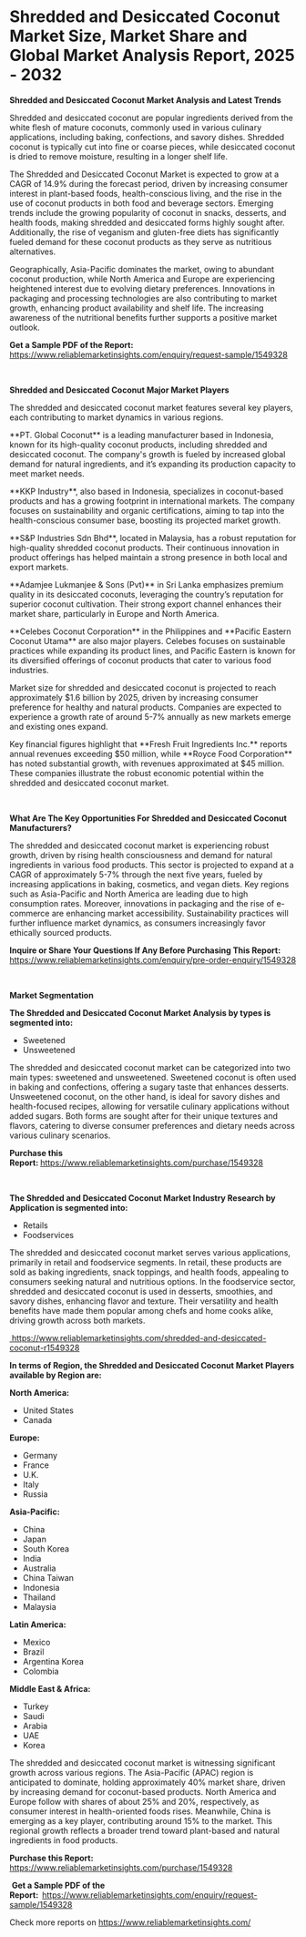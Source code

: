 <p><h1>Shredded and Desiccated Coconut Market Size, Market Share and Global Market Analysis Report, 2025 - 2032</h1></p><p><strong>Shredded and Desiccated Coconut Market Analysis and Latest Trends</strong></p>
<p><p>Shredded and desiccated coconut are popular ingredients derived from the white flesh of mature coconuts, commonly used in various culinary applications, including baking, confections, and savory dishes. Shredded coconut is typically cut into fine or coarse pieces, while desiccated coconut is dried to remove moisture, resulting in a longer shelf life.</p><p>The Shredded and Desiccated Coconut Market is expected to grow at a CAGR of 14.9% during the forecast period, driven by increasing consumer interest in plant-based foods, health-conscious living, and the rise in the use of coconut products in both food and beverage sectors. Emerging trends include the growing popularity of coconut in snacks, desserts, and health foods, making shredded and desiccated forms highly sought after. Additionally, the rise of veganism and gluten-free diets has significantly fueled demand for these coconut products as they serve as nutritious alternatives.</p><p>Geographically, Asia-Pacific dominates the market, owing to abundant coconut production, while North America and Europe are experiencing heightened interest due to evolving dietary preferences. Innovations in packaging and processing technologies are also contributing to market growth, enhancing product availability and shelf life. The increasing awareness of the nutritional benefits further supports a positive market outlook.</p></p>
<p><strong>Get a Sample PDF of the Report:&nbsp;</strong> <a href="https://www.reliablemarketinsights.com/enquiry/request-sample/1549328?utm_campaign=1937&utm_medium=2&utm_source=Github&utm_content=ia&utm_term=05042025&utm_id=shredded-and-desiccated-coconut">https://www.reliablemarketinsights.com/enquiry/request-sample/1549328</a></p>
<p>&nbsp;</p>
<p><strong>Shredded and Desiccated Coconut Major Market Players</strong></p>
<p><p>The shredded and desiccated coconut market features several key players, each contributing to market dynamics in various regions. </p><p>**PT. Global Coconut** is a leading manufacturer based in Indonesia, known for its high-quality coconut products, including shredded and desiccated coconut. The company's growth is fueled by increased global demand for natural ingredients, and it’s expanding its production capacity to meet market needs.</p><p>**KKP Industry**, also based in Indonesia, specializes in coconut-based products and has a growing footprint in international markets. The company focuses on sustainability and organic certifications, aiming to tap into the health-conscious consumer base, boosting its projected market growth.</p><p>**S&P Industries Sdn Bhd**, located in Malaysia, has a robust reputation for high-quality shredded coconut products. Their continuous innovation in product offerings has helped maintain a strong presence in both local and export markets. </p><p>**Adamjee Lukmanjee & Sons (Pvt)** in Sri Lanka emphasizes premium quality in its desiccated coconuts, leveraging the country’s reputation for superior coconut cultivation. Their strong export channel enhances their market share, particularly in Europe and North America.</p><p>**Celebes Coconut Corporation** in the Philippines and **Pacific Eastern Coconut Utama** are also major players. Celebes focuses on sustainable practices while expanding its product lines, and Pacific Eastern is known for its diversified offerings of coconut products that cater to various food industries.</p><p>Market size for shredded and desiccated coconut is projected to reach approximately $1.6 billion by 2025, driven by increasing consumer preference for healthy and natural products. Companies are expected to experience a growth rate of around 5-7% annually as new markets emerge and existing ones expand.</p><p>Key financial figures highlight that **Fresh Fruit Ingredients Inc.** reports annual revenues exceeding $50 million, while **Royce Food Corporation** has noted substantial growth, with revenues approximated at $45 million. These companies illustrate the robust economic potential within the shredded and desiccated coconut market.</p></p>
<p>&nbsp;</p>
<p><strong>What Are The Key Opportunities For Shredded and Desiccated Coconut Manufacturers?</strong></p>
<p><p>The shredded and desiccated coconut market is experiencing robust growth, driven by rising health consciousness and demand for natural ingredients in various food products. This sector is projected to expand at a CAGR of approximately 5-7% through the next five years, fueled by increasing applications in baking, cosmetics, and vegan diets. Key regions such as Asia-Pacific and North America are leading due to high consumption rates. Moreover, innovations in packaging and the rise of e-commerce are enhancing market accessibility. Sustainability practices will further influence market dynamics, as consumers increasingly favor ethically sourced products.</p></p>
<p><strong>Inquire or Share Your Questions If Any Before Purchasing This Report:</strong> <a href="https://www.reliablemarketinsights.com/enquiry/pre-order-enquiry/1549328?utm_campaign=1937&utm_medium=2&utm_source=Github&utm_content=ia&utm_term=05042025&utm_id=shredded-and-desiccated-coconut">https://www.reliablemarketinsights.com/enquiry/pre-order-enquiry/1549328</a></p>
<p>&nbsp;</p>
<p><strong>Market Segmentation</strong></p>
<p><strong>The Shredded and Desiccated Coconut Market Analysis by types is segmented into:</strong></p>
<p><ul><li>Sweetened</li><li>Unsweetened</li></ul></p>
<p><p>The shredded and desiccated coconut market can be categorized into two main types: sweetened and unsweetened. Sweetened coconut is often used in baking and confections, offering a sugary taste that enhances desserts. Unsweetened coconut, on the other hand, is ideal for savory dishes and health-focused recipes, allowing for versatile culinary applications without added sugars. Both forms are sought after for their unique textures and flavors, catering to diverse consumer preferences and dietary needs across various culinary scenarios.</p></p>
<p><strong>Purchase this Report:&nbsp;</strong><a href="https://www.reliablemarketinsights.com/purchase/1549328?utm_campaign=1937&utm_medium=2&utm_source=Github&utm_content=ia&utm_term=05042025&utm_id=shredded-and-desiccated-coconut">https://www.reliablemarketinsights.com/purchase/1549328</a></p>
<p>&nbsp;</p>
<p><strong>The Shredded and Desiccated Coconut Market Industry Research by Application is segmented into:</strong></p>
<p><ul><li>Retails</li><li>Foodservices</li></ul></p>
<p><p>The shredded and desiccated coconut market serves various applications, primarily in retail and foodservice segments. In retail, these products are sold as baking ingredients, snack toppings, and health foods, appealing to consumers seeking natural and nutritious options. In the foodservice sector, shredded and desiccated coconut is used in desserts, smoothies, and savory dishes, enhancing flavor and texture. Their versatility and health benefits have made them popular among chefs and home cooks alike, driving growth across both markets.</p></p>
<p><a href="https://www.reliablemarketinsights.com/shredded-and-desiccated-coconut-r1549328?utm_campaign=1937&utm_medium=2&utm_source=Github&utm_content=ia&utm_term=05042025&utm_id=shredded-and-desiccated-coconut">&nbsp;https://www.reliablemarketinsights.com/shredded-and-desiccated-coconut-r1549328</a></p>
<p><strong>In terms of Region, the Shredded and Desiccated Coconut Market Players available by Region are:</strong></p>
<p>
    <p> <strong> North America: </strong>
        <ul>
            <li>United States</li>
            <li>Canada</li>
        </ul>
        </p> 
    <p> <strong> Europe: </strong>
        <ul>
            <li>Germany</li>
            <li>France</li>
            <li>U.K.</li>
            <li>Italy</li>
            <li>Russia</li>
        </ul>
        </p> 
    <p> <strong> Asia-Pacific: </strong>
        <ul>
            <li>China</li>
            <li>Japan</li>
            <li>South Korea</li>
            <li>India</li>
            <li>Australia</li>
            <li>China Taiwan</li>
            <li>Indonesia</li>
            <li>Thailand</li>
            <li>Malaysia</li>
        </ul>
        </p> 
    <p> <strong> Latin America: </strong>
        <ul>
            <li>Mexico</li>
            <li>Brazil</li>
            <li>Argentina Korea</li>
            <li>Colombia</li>
        </ul>
        </p> 
    <p> <strong> Middle East & Africa: </strong>
        <ul>
            <li>Turkey</li>
            <li>Saudi</li>
            <li>Arabia</li>
            <li>UAE</li>
            <li>Korea</li>
        </ul>
    </p>
    </p>
<p><p>The shredded and desiccated coconut market is witnessing significant growth across various regions. The Asia-Pacific (APAC) region is anticipated to dominate, holding approximately 40% market share, driven by increasing demand for coconut-based products. North America and Europe follow with shares of about 25% and 20%, respectively, as consumer interest in health-oriented foods rises. Meanwhile, China is emerging as a key player, contributing around 15% to the market. This regional growth reflects a broader trend toward plant-based and natural ingredients in food products.</p></p>
<p><strong>Purchase this Report: </strong><a href="https://www.reliablemarketinsights.com/purchase/1549328?utm_campaign=1937&utm_medium=2&utm_source=Github&utm_content=ia&utm_term=05042025&utm_id=shredded-and-desiccated-coconut">https://www.reliablemarketinsights.com/purchase/1549328</a></p>
<p>&nbsp;<strong>Get a Sample PDF of the Report:&nbsp;&nbsp;</strong><a href="https://www.reliablemarketinsights.com/enquiry/request-sample/1549328?utm_campaign=1937&utm_medium=2&utm_source=Github&utm_content=ia&utm_term=05042025&utm_id=shredded-and-desiccated-coconut">https://www.reliablemarketinsights.com/enquiry/request-sample/1549328</a></p>
<p><strong></strong></p>
<p>Check more reports on <a href="https://www.reliablemarketinsights.com/?utm_campaign=1937&utm_medium=2&utm_source=Github&utm_content=ia&utm_term=05042025&utm_id=shredded-and-desiccated-coconut">https://www.reliablemarketinsights.com/</a></p>